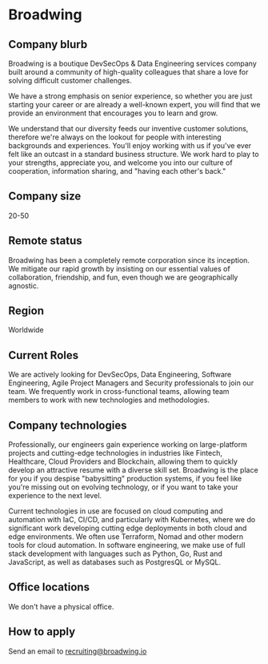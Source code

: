# Broadwing

## Company blurb
Broadwing is a boutique DevSecOps & Data Engineering services company built around a community of high-quality colleagues that share a love for solving difficult customer challenges. 

We have a strong emphasis on senior experience, so whether you are just starting your career or are already a well-known expert, you will find that we provide an environment that encourages you to learn and grow. 

We understand that our diversity feeds our inventive customer solutions, therefore we're always on the lookout for people with interesting backgrounds and experiences. You'll enjoy working with us if you've ever felt like an outcast in a standard business structure. We work hard to play to your strengths, appreciate you, and welcome you into our culture of cooperation, information sharing, and "having each other's back."

## Company size
20-50

## Remote status
Broadwing has been a completely remote corporation since its inception. We mitigate our rapid growth by insisting on our essential values of collaboration, friendship, and fun, even though we are geographically agnostic.

## Region
Worldwide

## Current Roles
We are actively looking for DevSecOps, Data Engineering, Software Engineering, Agile Project Managers and Security professionals to join our team. We frequently work in cross-functional teams, allowing team members to work with new technologies and methodologies.

## Company technologies
Professionally, our engineers gain experience working on large-platform projects and cutting-edge technologies in industries like Fintech, Healthcare, Cloud Providers and Blockchain, allowing them to quickly develop an attractive resume with a diverse skill set. Broadwing is the place for you if you despise "babysitting" production systems, if you feel like you're missing out on evolving technology, or if you want to take your experience to the next level.

Current technologies in use are focused on cloud computing and automation with IaC, CI/CD, and particularly with Kubernetes, where we do significant work developing cutting edge deployments in both cloud and edge environments. We often use Terraform, Nomad and other modern tools for cloud automation. In software engineering, we make use of full stack development with languages such as Python, Go, Rust and JavaScript, as well as databases such as PostgresQL or MySQL.

## Office locations
We don't have a physical office.

## How to apply
Send an email to recruiting@broadwing.io